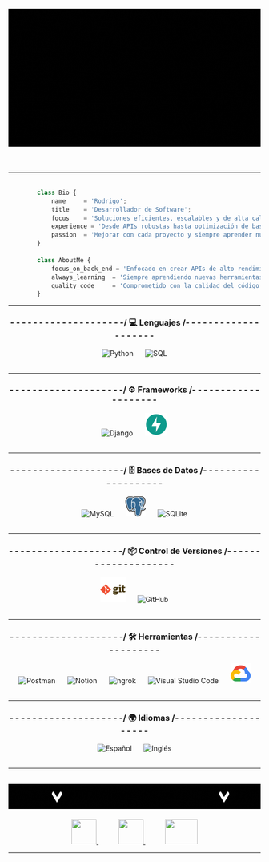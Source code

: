 <div align="center">
	<br>
	<img src="https://github.com/Rodrigo-Suarez/Rodrigo-Suarez/blob/main/rodrigo_github_banner.gif" width="1400" height="275">
	<br>
</div>
<br>
<br>

----


	
```python

		class Bio {
		    name     = 'Rodrigo';
		    title    = 'Desarrollador de Software';
		    focus    = 'Soluciones eficientes, escalables y de alta calidad';
		    experience = 'Desde APIs robustas hasta optimización de bases de datos';
		    passion  = 'Mejorar con cada proyecto y siempre aprender nuevas tecnologías';
		}
						
		class AboutMe {
		    focus_on_back_end = 'Enfocado en crear APIs de alto rendimiento';
		    always_learning  = 'Siempre aprendiendo nuevas herramientas y metodologías';
		    quality_code     = 'Comprometido con la calidad del código y las buenas prácticas';
		}

```


-----
### <div align="center"> - - - - - - - - - - - - - - - - - - - -/ 💻 Lenguajes /- - - - - - - - - - - - - - - - - - - - </div>

<div align="center">
  <img alt="Python" width="60px" src="https://www.todosoluciones.es/wp-content/uploads/2024/11/Python-Logo-600x445.png.webp" />
  &nbsp;&nbsp;&nbsp;&nbsp;
  <img alt="SQL" width="60px" src="https://miro.medium.com/v2/resize:fit:787/1*IYEvbY1IRNoXRTuAIWpERQ.png" />
</div>
<br />

-----
### <div align="center"> - - - - - - - - - - - - - - - - - - - -/ ⚙️ Frameworks /- - - - - - - - - - - - - - - - - - - -</div>

<div align="center">
  <img alt="Django" width="45px" src="https://avatars.githubusercontent.com/u/27804?s=200&v=4" />
  &nbsp;&nbsp;&nbsp;&nbsp;
  <img alt="FastAPI" width="45px" src="https://raw.githubusercontent.com/github/explore/master/topics/fastapi/fastapi.png" />
</div>
<br />

-----
### <div align="center">- - - - - - - - - - - - - - - - - - - -/ 🗄️ Bases de Datos /- - - - - - - - - - - - - - - - - - - -</div>

<div align="center">
  <img alt="MySQL" width="40px" src="https://cdn-icons-png.flaticon.com/512/5968/5968313.png" />
  &nbsp;&nbsp;&nbsp;&nbsp;
  <img alt="PostgreSQL" width="40px" src="https://raw.githubusercontent.com/github/explore/master/topics/postgresql/postgresql.png" />
  &nbsp;&nbsp;&nbsp;&nbsp;
  <img alt="SQLite" width="90px" src="https://upload.wikimedia.org/wikipedia/commons/3/38/SQLite370.svg" />
</div>
<br />

-----
### <div align="center">- - - - - - - - - - - - - - - - - - - -/ 📦 Control de Versiones /- - - - - - - - - - - - - - - - - - - -</div>

<div align="center">
  <img alt="Git" width="50px" src="https://raw.githubusercontent.com/github/explore/master/topics/git/git.png" />
  &nbsp;&nbsp;&nbsp;&nbsp;
  <img alt="GitHub" width="60px" src="https://img.icons8.com/ios11/512/FFFFFF/github.png" />
</div>
<br />

-----
### <div align="center">- - - - - - - - - - - - - - - - - - - -/ 🛠️ Herramientas /- - - - - - - - - - - - - - - - - - - -</div>

<div align="center">
  <img alt="Postman" width="40px" src="https://www.svgrepo.com/show/354202/postman-icon.svg" />
  &nbsp;&nbsp;&nbsp;&nbsp;
  <img alt="Notion" width="40px" src="https://upload.wikimedia.org/wikipedia/commons/4/45/Notion_app_logo.png" />
  &nbsp;&nbsp;&nbsp;&nbsp;
  <img alt="ngrok" width="40px" src="https://logowik.com/content/uploads/images/ngrok-api-gateway1400.logowik.com.webp" />
  &nbsp;&nbsp;&nbsp;&nbsp;
  <img alt="Visual Studio Code" width="40px" src="https://code.visualstudio.com/assets/favicon.ico" />
  &nbsp;&nbsp;&nbsp;&nbsp;
  <img alt="Google Cloud" width="40px" src="https://raw.githubusercontent.com/github/explore/master/topics/google-cloud/google-cloud.png" />
</div>
<br />

-----
### <div align="center">- - - - - - - - - - - - - - - - - - - -/ 🌍 Idiomas /- - - - - - - - - - - - - - - - - - - -</div>

<div align="center">
  <img alt="Español" width="50px" src="https://upload.wikimedia.org/wikipedia/commons/thumb/9/9a/Flag_of_Spain.svg/32px-Flag_of_Spain.svg.png" />
  &nbsp;&nbsp;&nbsp;&nbsp;
  <img alt="Inglés" width="60px" src="https://upload.wikimedia.org/wikipedia/commons/thumb/a/a4/Flag_of_the_United_States.svg/32px-Flag_of-the-United-States.svg.png" />
</div>
<br />


---------------------------------------------------------------------------------------------------------------------------------------------------------------------------------
<div align="center">
	<br>
	<img src="https://github.com/Rodrigo-Suarez/Rodrigo-Suarez/blob/main/rodrigo_github_contact_with_me.gif" width="1400" height="50">
	<br>
</div>
<br>
<div align="center">
	<a href="https://www.linkedin.com/in/rodrigo-suarez-85225a318/">
	    <img src="https://upload.wikimedia.org/wikipedia/commons/thumb/c/ca/LinkedIn_logo_initials.png/640px-LinkedIn_logo_initials.png" width="50" height="50">
	</a>
	&nbsp;&nbsp;&nbsp;&nbsp;
	&nbsp;&nbsp;&nbsp;&nbsp;
	<a href="https://discord.com/users/558724992561315841/">
	    <img src="https://logodownload.org/wp-content/uploads/2017/11/discord-logo-1-1.png" width="50" height="50">
	</a>
	&nbsp;&nbsp;&nbsp;&nbsp;
	&nbsp;&nbsp;&nbsp;&nbsp;
	<a href="mailto:rodrigo.facultad.unsj@gmail.com">
	    <img src="https://upload.wikimedia.org/wikipedia/commons/thumb/7/7e/Gmail_icon_%282020%29.svg/2560px-Gmail_icon_%282020%29.svg.png" width="65" height="50">
	</a>
</div>

---------------------------------------------------------------------------------------------------------------------------------------------------------------------------------




